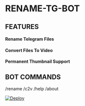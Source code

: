 # RENAME-TG-BOT

## FEATURES
#### Rename Telegram Files
#### Convert Files To Video
#### Permanent Thumbnail Support

## BOT COMMANDS

/rename
/c2v
/help
/about

[![Deploy](https://www.herokucdn.com/deploy/button.svg)](https://www.heroku.com/deploy?template=https://github.com/Clinton-Abraham/RENAME-X-BOT)
